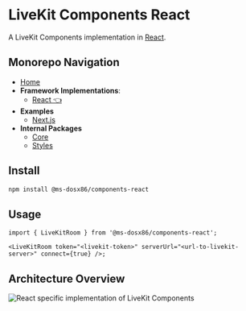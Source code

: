 # LiveKit Components **React**

A LiveKit Components implementation in [React](https://reactjs.org/).

<!--NAV_START-->

## Monorepo Navigation

- [Home](../../README.md)
- **Framework Implementations**:
  - [React 👈](../../packages/react/README.md)
- **Examples**
  - [Next.js](../../examples/nextjs/README.md)
- **Internal Packages**
  - [Core](../../packages/core/README.md)
  - [Styles](../../packages/styles/README.md)

<!--NAV_END-->

## Install

```bash
npm install @ms-dosx86/components-react
```

## Usage

```tsx
import { LiveKitRoom } from '@ms-dosx86/components-react';

<LiveKitRoom token="<livekit-token>" serverUrl="<url-to-livekit-server>" connect={true} />;
```

## Architecture Overview

![React specific implementation of LiveKit Components](./../../.github/assets/components-react-implementation.png)
